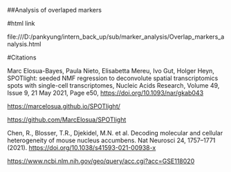 ##Analysis of overlaped markers

#html link

file:///D:/pankyung/intern_back_up/sub/marker_analysis/Overlap_markers_analysis.html

#Citations

Marc Elosua-Bayes, Paula Nieto, Elisabetta Mereu, Ivo Gut, Holger Heyn, SPOTlight: seeded NMF regression to deconvolute spatial transcriptomics spots with single-cell transcriptomes, Nucleic Acids Research, Volume 49, Issue 9, 21 May 2021, Page e50, https://doi.org/10.1093/nar/gkab043

https://marcelosua.github.io/SPOTlight/

https://github.com/MarcElosua/SPOTlight

Chen, R., Blosser, T.R., Djekidel, M.N. et al. Decoding molecular and cellular heterogeneity of mouse nucleus accumbens. Nat Neurosci 24, 1757–1771 (2021). https://doi.org/10.1038/s41593-021-00938-x

https://www.ncbi.nlm.nih.gov/geo/query/acc.cgi?acc=GSE118020
